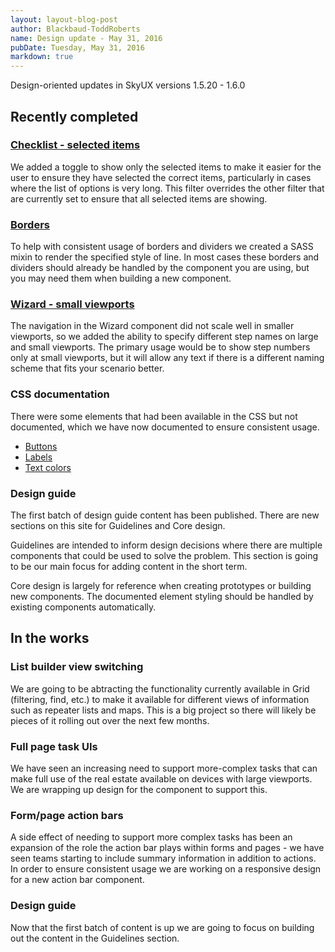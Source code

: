 ```yaml
---
layout: layout-blog-post
author: Blackbaud-ToddRoberts
name: Design update - May 31, 2016
pubDate: Tuesday, May 31, 2016
markdown: true
---
```


Design-oriented updates in SkyUX versions 1.5.20 - 1.6.0

<!-- more -->

## Recently completed

### [Checklist - selected items](http://skyux.developer.blackbaud.com/components/checklist/)
We added a toggle to show only the selected items to make it easier for the user to ensure they have selected the correct items, particularly in cases where the list of options is very long. This filter overrides the other filter that are currently set to ensure that all selected items are showing.

### [Borders](http://skyux.developer.blackbaud.com/core-design/line-styles/)
To help with consistent usage of borders and dividers we created a SASS mixin to render the specified style of line. In most cases these borders and dividers should already be handled by the component you are using, but you may need them when building a new component.

### [Wizard - small viewports](http://skyux.developer.blackbaud.com/components/wizard/)
The navigation in the Wizard component did not scale well in smaller viewports, so we added the ability to specify different step names on large and small viewports. The primary usage would be to show step numbers only at small viewports, but it will allow any text if there is a different naming scheme that fits your scenario better. 

### CSS documentation
There were some elements that had been available in the CSS but not documented, which we have now documented to ensure consistent usage.

* [Buttons](http://skyux.developer.blackbaud.com/components/buttons/)
* [Labels](http://skyux.developer.blackbaud.com/components/labels/)
* [Text colors](http://skyux.developer.blackbaud.com/components/text-colors/)

### Design guide
The first batch of design guide content has been published. There are new sections on this site for Guidelines and Core design.

Guidelines are intended to inform design decisions where there are multiple components that could be used to solve the problem. This section is going to be our main focus for adding content in the short term.

Core design is largely for reference when creating prototypes or building new components. The documented element styling should be handled by existing components automatically. 

## In the works

### List builder view switching
We are going to be abtracting the functionality currently available in Grid \(filtering, find, etc.\) to make it available for different views of information such as repeater lists and maps. This is a big project so there will likely be pieces of it rolling out over the next few months.

### Full page task UIs
We have seen an increasing need to support more-complex tasks that can make full use of the real estate available on devices with large viewports. We are wrapping up design for the component to support this.

### Form/page action bars
A side effect of needing to support more complex tasks has been an expansion of the role the action bar plays within forms and pages - we have seen teams starting to include summary information in addition to actions. In order to ensure consistent usage we are working on a responsive design for a new action bar component. 

### Design guide
Now that the first batch of content is up we are going to focus on building out the content in the Guidelines section. 
